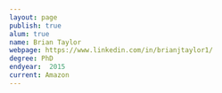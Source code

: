 ```yaml
--- 
layout: page
publish: true
alum: true
name: Brian Taylor
webpage: https://www.linkedin.com/in/brianjtaylor1/
degree: PhD
endyear:  2015
current: Amazon
---
```

